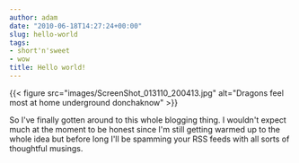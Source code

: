 ```yaml
---
author: adam
date: "2010-06-18T14:27:24+00:00"
slug: hello-world
tags:
- short'n'sweet
- wow
title: Hello world!
---
```


{{< figure src="images/ScreenShot_013110_200413.jpg" alt="Dragons feel most at home underground donchaknow" >}}

So I've finally gotten around to this whole blogging thing. I wouldn't expect much at the moment to be honest since I'm still getting warmed up to the whole idea but before long I'll be spamming your RSS feeds with all sorts of thoughtful musings.